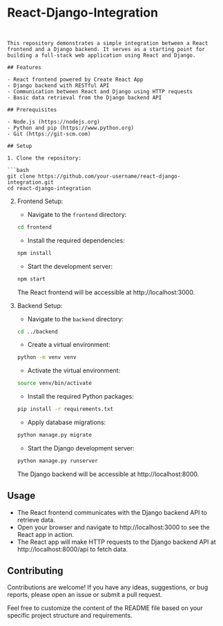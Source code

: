 # React-Django-Integration



```


This repository demonstrates a simple integration between a React frontend and a Django backend. It serves as a starting point for building a full-stack web application using React and Django.

## Features

- React frontend powered by Create React App
- Django backend with RESTful API
- Communication between React and Django using HTTP requests
- Basic data retrieval from the Django backend API

## Prerequisites

- Node.js (https://nodejs.org)
- Python and pip (https://www.python.org)
- Git (https://git-scm.com)

## Setup

1. Clone the repository:

```bash
git clone https://github.com/your-username/react-django-integration.git
cd react-django-integration
```

2. Frontend Setup:

   - Navigate to the `frontend` directory:
   ```bash
   cd frontend
   ```

   - Install the required dependencies:
   ```bash
   npm install
   ```

   - Start the development server:
   ```bash
   npm start
   ```

   The React frontend will be accessible at http://localhost:3000.

3. Backend Setup:

   - Navigate to the `backend` directory:
   ```bash
   cd ../backend
   ```

   - Create a virtual environment:
   ```bash
   python -m venv venv
   ```

   - Activate the virtual environment:
   ```bash
   source venv/bin/activate
   ```

   - Install the required Python packages:
   ```bash
   pip install -r requirements.txt
   ```

   - Apply database migrations:
   ```bash
   python manage.py migrate
   ```

   - Start the Django development server:
   ```bash
   python manage.py runserver
   ```

   The Django backend will be accessible at http://localhost:8000.

## Usage

- The React frontend communicates with the Django backend API to retrieve data.
- Open your browser and navigate to http://localhost:3000 to see the React app in action.
- The React app will make HTTP requests to the Django backend API at http://localhost:8000/api to fetch data.

## Contributing

Contributions are welcome! If you have any ideas, suggestions, or bug reports, please open an issue or submit a pull request.



Feel free to customize the content of the README file based on your specific project structure and requirements.
